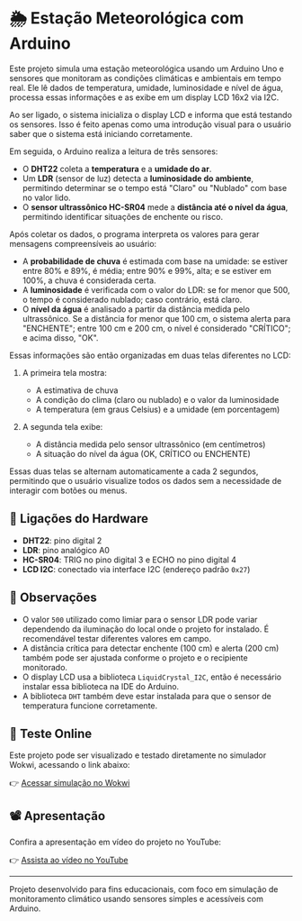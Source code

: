 # 🌦️ Estação Meteorológica com Arduino

Este projeto simula uma estação meteorológica usando um Arduino Uno e sensores que monitoram as condições climáticas e ambientais em tempo real. Ele lê dados de temperatura, umidade, luminosidade e nível de água, processa essas informações e as exibe em um display LCD 16x2 via I2C.

Ao ser ligado, o sistema inicializa o display LCD e informa que está testando os sensores. Isso é feito apenas como uma introdução visual para o usuário saber que o sistema está iniciando corretamente.

Em seguida, o Arduino realiza a leitura de três sensores:

- O **DHT22** coleta a **temperatura** e a **umidade do ar**.
- Um **LDR** (sensor de luz) detecta a **luminosidade do ambiente**, permitindo determinar se o tempo está "Claro" ou "Nublado" com base no valor lido.
- O **sensor ultrassônico HC-SR04** mede a **distância até o nível da água**, permitindo identificar situações de enchente ou risco.

Após coletar os dados, o programa interpreta os valores para gerar mensagens compreensíveis ao usuário:

- A **probabilidade de chuva** é estimada com base na umidade: se estiver entre 80% e 89%, é média; entre 90% e 99%, alta; e se estiver em 100%, a chuva é considerada certa.
- A **luminosidade** é verificada com o valor do LDR: se for menor que 500, o tempo é considerado nublado; caso contrário, está claro.
- O **nível da água** é analisado a partir da distância medida pelo ultrassônico. Se a distância for menor que 100 cm, o sistema alerta para "ENCHENTE"; entre 100 cm e 200 cm, o nível é considerado "CRÍTICO"; e acima disso, "OK".

Essas informações são então organizadas em duas telas diferentes no LCD:

1. A primeira tela mostra:
   - A estimativa de chuva
   - A condição do clima (claro ou nublado) e o valor da luminosidade
   - A temperatura (em graus Celsius) e a umidade (em porcentagem)

2. A segunda tela exibe:
   - A distância medida pelo sensor ultrassônico (em centímetros)
   - A situação do nível da água (OK, CRÍTICO ou ENCHENTE)

Essas duas telas se alternam automaticamente a cada 2 segundos, permitindo que o usuário visualize todos os dados sem a necessidade de interagir com botões ou menus.

## 🔌 Ligações do Hardware

- **DHT22**: pino digital 2  
- **LDR**: pino analógico A0  
- **HC-SR04**: TRIG no pino digital 3 e ECHO no pino digital 4  
- **LCD I2C**: conectado via interface I2C (endereço padrão `0x27`)  

## 📝 Observações

- O valor `500` utilizado como limiar para o sensor LDR pode variar dependendo da iluminação do local onde o projeto for instalado. É recomendável testar diferentes valores em campo.
- A distância crítica para detectar enchente (100 cm) e alerta (200 cm) também pode ser ajustada conforme o projeto e o recipiente monitorado.
- O display LCD usa a biblioteca `LiquidCrystal_I2C`, então é necessário instalar essa biblioteca na IDE do Arduino.
- A biblioteca `DHT` também deve estar instalada para que o sensor de temperatura funcione corretamente.

## 🔗 Teste Online

Este projeto pode ser visualizado e testado diretamente no simulador Wokwi, acessando o link abaixo:

👉 [Acessar simulação no Wokwi](https://wokwi.com/projects/432658398993718273)

## 📽️ Apresentação

Confira a apresentação em vídeo do projeto no YouTube:

👉 [Assista ao vídeo no YouTube](https://youtu.be/aw496WBEeKI)

---

Projeto desenvolvido para fins educacionais, com foco em simulação de monitoramento climático usando sensores simples e acessíveis com Arduino.
